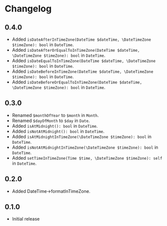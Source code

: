 # Changelog

## 0.4.0

- Added `isDateAfterInTimeZone(DateTime $dateTime, \DateTimeZone $timeZone): bool` in `DateTime`.
- Added `isDateAfterOrEqualToInTimeZone(DateTime $dateTime, \DateTimeZone $timeZone): bool` in `DateTime`.
- Added `isDateEqualToInTimeZone(DateTime $dateTime, \DateTimeZone $timeZone): bool` in `DateTime`.
- Added `isDateBeforeInTimeZone(DateTime $dateTime, \DateTimeZone $timeZone): bool` in `DateTime`.
- Added `isDateBeforeOrEqualToInTimeZone(DateTime $dateTime, \DateTimeZone $timeZone): bool` in `DateTime`.

## 0.3.0

- Renamed `$monthOfYear` to `$month` in `Month`.
- Renamed `$dayOfMonth` to `$day` in `Date`.
- Added `isAtMidnight(): bool` in `DateTime`.
- Added `isNotAtMidnight(): bool` in `DateTime`.
- Added `isAtMidnightInTimeZone(\DateTimeZone $timeZone): bool` in `DateTime`.
- Added `isNotAtMidnightInTimeZone(\DateTimeZone $timeZone): bool` in `DateTime`.
- Added `setTimeInTimeZone(Time $time, \DateTimeZone $timeZone): self` in `DateTime`.

## 0.2.0

- Added DateTime->formatInTimeZone.

## 0.1.0

- Initial release
